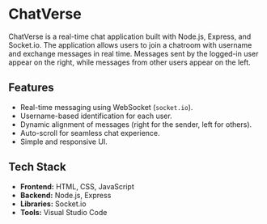 # ChatVerse

ChatVerse is a real-time chat application built with Node.js, Express, and Socket.io. The application allows users to join a chatroom with username and exchange messages in real time. Messages sent by the logged-in user appear on the right, while messages from other users appear on the left.

## Features
- Real-time messaging using WebSocket (`socket.io`).
- Username-based identification for each user.
- Dynamic alignment of messages (right for the sender, left for others).
- Auto-scroll for seamless chat experience.
- Simple and responsive UI.

## Tech Stack
- **Frontend:** HTML, CSS, JavaScript
- **Backend:** Node.js, Express
- **Libraries:** Socket.io
- **Tools:** Visual Studio Code